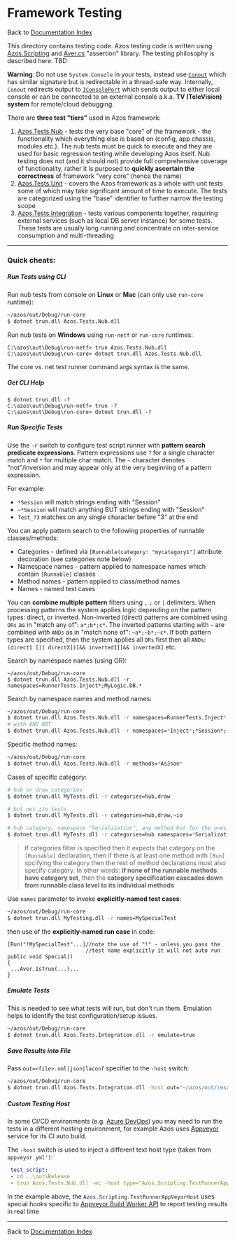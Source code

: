 # Framework Testing

Back to [Documentation Index](/src/documentation-index.md)


This directory contains testing code. Azos testing code is written using [Azos.Scripting](/src/Azos/Scripting) and
 [Aver.cs](/src/Azos/Aver.cs) "assertion" library. The testing philosophy is described here. TBD

**Warning**: Do not use `System.Console` in your tests, instead use [`Conout`](/src/Azos/Scripting) which has similar signature but is 
redirectable in a thread-safe way. Internally, `Conout` redirects output to [`IConsolePort`](/src/Azos/IO/Console) which 
sends output to either local console or can be connected to an external console a.k.a. **TV (TeleVision) system** 
for remote/cloud debugging.

There are **three test "tiers"** used in Azos framework:

1. [Azos.Tests.Nub](Azos.Tests.Nub) - tests the very base "core" of the framework - the functionality 
 which everything else is based on (config, app chassis, modules etc.). The nub tests must be quick to 
 execute and they are used for basic regression testing while developing Azos itself. Nub testing does not
 (and it should not) provide full comprehensive coverage of functionality, rather it is purposed to
 **quickly ascertain the correctness** of framework "very core" (hence the name)
1. [Azos.Tests.Unit](Azos.Tests.Unit) - covers the Azos framework as a whole with unit tests some of which
 may take significant amount of time to execute. The tests are categorized using the "base" identifier to further
 narrow the testing scope
1. [Azos.Tests.Integration](Azos.Tests.Integration) - tests various components together, requiring external services
 (such as local DB server instance) for some tests. These tests are usually long running and concentrate on inter-service
 consumption and multi-threading

---
### Quick cheats:

##### Run Tests using CLI
Run nub tests from console on **Linux** or **Mac** (can only use `run-core` runtime):
```bash
~/azos/out/Debug/run-core
$ dotnet trun.dll Azos.Tests.Nub.dll
```

Run nub tests on **Windows** using `run-netf` or `run-core` runtimes:

```batch
C:\azos\out\Debug\run-netf> trun Azos.Tests.Nub.dll
C:\azos\out\Debug\run-core> dotnet trun.dll Azos.Tests.Nub.dll
```

The core vs. net test runner command args syntax is the same.

##### Get CLI Help

```batch
$ dotnet trun.dll -?
C:\azos\out\Debug\run-netf> trun -?
C:\azos\out\Debug\run-core> dotnet trun.dll -?
```

##### Run Specific Tests
Use the `-r` switch to configure test script runner with **pattern search predicate expressions**.
Pattern expressions use `?` for a single character match and `*` for multiple char match. 
The `~` character denotes "not"/inversion and may appear only at the very beginning of a pattern expression.

For example:
- `*Session` will match strings ending with "Session"
- `~*Session` will match anything BUT strings ending with "Session"
- `Test_?3` matches on any single character before "3" at the end

You can apply pattern search to the following properties of runnable classes/methods:
- Categories - defined via `[Runnable(category: "mycategory1"]` attribute decoration (see categories note below)
- Namespace names - pattern applied to namespace names which contain `[Runnable]` classes
- Method names - pattern applied to class/method names
- Names - named test cases


You can **combine multiple pattern** filters using `,` `;` or `|` delimiters.
When processing patterns the system applies logic depending on the pattern types: direct, or inverted.
Non-inverted (direct) patterns are combined using `ORs` as in "match any of": `a*;b*;c*`.
The inverted patterns starting with `~` are combined with `ANDs` as in "match none of": `~a*;~b*;~c*`.
If both pattern types are specified, then the system applies all `ORs` first then all `ANDs`:  
 `(direct1 [|| directX])[&& inverted1][&& invertedX]` etc.

Search by namespace names (using OR):
```batch
~/azos/out/Debug/run-core
$ dotnet trun.dll Azos.Tests.Nub.dll -r namespaces=RunnerTests.Inject*;MyLogic.DB.*
```

Search by namespace names and method names:

```bash
~/azos/out/Debug/run-core
$ dotnet trun.dll Azos.Tests.Nub.dll -r namespaces=RunnerTests.Inject* methods=*Json_Read?-* names=case?
# with AND NOT
$ dotnet trun.dll Azos.Tests.Nub.dll -r namespaces=*Inject*;*Session*;~*Secur* methods=~*Json* 
```

Specific method names:
```bash
~/azos/out/Debug/run-core
$ dotnet trun.dll Azos.Tests.Nub.dll -r methods=*AsJson*
```

Cases of specific category:
```bash
# hub or draw categories
$ dotnet trun.dll MyTests.dll -r categories=hub,draw

# but not i/o tests
$ dotnet trun.dll MyTests.dll -r categories=hub,draw,~io

# hub category, namespace "Serialization", any method but for the ones called "_Fail"
$ dotnet trun.dll MyTests.dll -r categories=hub namespaces=*Serialization* methods=~*_Fail
```

> If categories filter is specified then it expects that category on the `[Runnable]` declaration, then if there is at least one method with `[Run]` spcifying the category then 
> the rest of method declarations must also specify category. In other words: **if none of the runnable methods have category set**, then the **category specification cascades down from 
> runnable class level to its individual methods**

Use `names` parameter to invoke **explicitly-named test cases**:
```bash
~/azos/out/Debug/run-core
$ dotnet trun.dll MyTesting.dll -r names=MySpecialTest
```
then use of the **explicitly-named run case** in code:
```CSharp
[Run("!MySpecialTest"...]//note the use of "!" - unless you pass the
                         //test name explicitly it will not auto run
public void Special()
{
 ...Aver.IsTrue(...)...
}
```



##### Emulate Tests
This is needed to see what tests will run, but don't run them. Emulation helps to identify the test
configuration/setup issues.
```bash
~/azos/out/Debug/run-core
$ dotnet trun.dll Azos.Tests.Integration.dll -r emulate=true
```

##### Save Results into File
Pass `out=<file>.xml|json|laconf` specifier to the `-host` switch:
```bash
~/azos/out/Debug/run-core
$ dotnet trun.dll Azos.Tests.Integration.dll -host out="~/azos/out/results.laconf"
```

##### Custom Testing Host
In some CI/CD environments (e.g. [Azure DevOps](https://azure.microsoft.com/en-us/services/devops/)) you may need to run the tests in a different hosting environment, for example
Azos uses [Appveyor](https://www.appveyor.com/) service for its CI auto build.

The `-host` switch is used to inject a different text host type (taken from `appveyor.yml')`:
```yml
 test_script:
 - cd ..\out\Release
 - trun Azos.Tests.Nub.dll -ec -host type="Azos.Scripting.TestRunnerAppVeyorHost, Azos"
```

In the example above, the `Azos.Scripting.TestRunnerAppVeyorHost` uses special hooks
specific to [Appveyor Build Worker API](https://www.appveyor.com/docs/build-worker-api/) 
to report testing results in real time

---
Back to [Documentation Index](/src/documentation-index.md)




